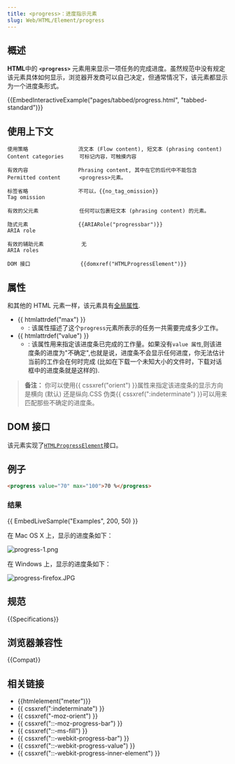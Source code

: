 ```yaml
---
title: <progress>：进度指示元素
slug: Web/HTML/Element/progress
---
```

## 概述

**HTML**中的 **`<progress>`** 元素用来显示一项任务的完成进度。虽然规范中没有规定该元素具体如何显示，浏览器开发商可以自己决定，但通常情况下，该元素都显示为一个进度条形式。

{{EmbedInteractiveExample("pages/tabbed/progress.html", "tabbed-standard")}}

## 使用上下文

```plain
使用策略                流文本 (Flow content), 短文本 (phrasing content)
Content categories     可标记内容，可触摸内容

有效内容                Phrasing content, 其中在它的后代中不能包含
Permitted content      <progress>元素。

标签省略                不可以，{{no_tag_omission}}
Tag omission

有效的父元素             任何可以包裹短文本 (phrasing content) 的元素。

隐式元素                {{ARIARole("progressbar")}}
ARIA role

有效的辅助元素            无
ARIA roles

DOM 接口                {{domxref("HTMLProgressElement")}}
```

## 属性

和其他的 HTML 元素一样，该元素具有[全局属性](/zh-CN/HTML/Global_attributes).

- {{ htmlattrdef("max") }}
  - : 该属性描述了这个`progress`元素所表示的任务一共需要完成多少工作。
- {{ htmlattrdef("value") }}
  - : 该属性用来指定该进度条已完成的工作量。如果没有`value 属性`,则该进度条的进度为"不确定",也就是说，进度条不会显示任何进度，你无法估计当前的工作会在何时完成 (比如在下载一个未知大小的文件时，下载对话框中的进度条就是这样的).

> **备注：** 你可以使用{{ cssxref("orient") }}属性来指定该进度条的显示方向是横向 (默认) 还是纵向.CSS 伪类{{ cssxref(":indeterminate") }}可以用来匹配那些不确定的进度条。

## DOM 接口

该元素实现了[`HTMLProgressElement`](/zh-CN/DOM/HTMLProgressElement)接口。

## 例子

```html
<progress value="70" max="100">70 %</progress>
```

### 结果

{{ EmbedLiveSample("Examples", 200, 50) }}

在 Mac OS X 上，显示的进度条如下：

![progress-1.png](/@api/deki/files/4946/=progress-1.png)

在 Windows 上，显示的进度条如下：

![progress-firefox.JPG](/@api/deki/files/6031/=progress-firefox.JPG)

## 规范

{{Specifications}}

## 浏览器兼容性

{{Compat}}

## 相关链接

- {{htmlelement("meter")}}
- {{ cssxref(":indeterminate") }}
- {{ cssxref("-moz-orient") }}
- {{ cssxref("::-moz-progress-bar") }}
- {{ cssxref("::-ms-fill") }}
- {{ cssxref("::-webkit-progress-bar") }}
- {{ cssxref("::-webkit-progress-value") }}
- {{ cssxref("::-webkit-progress-inner-element") }}
